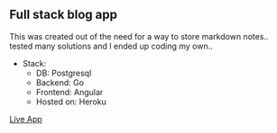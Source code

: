 ## Full stack blog app

This was created out of the need for a way to store markdown notes.. tested many solutions and I ended up coding my own.. 

+ Stack:
  - DB: Postgresql
  - Backend: Go
  - Frontend: Angular
  - Hosted on: Heroku

[Live App](https://tpgs.herokuapp.com/)
